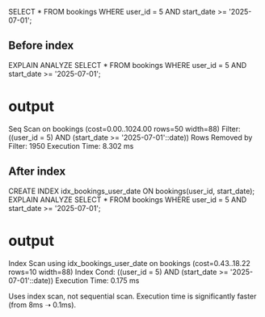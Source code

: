 SELECT * FROM bookings
WHERE user_id = 5 AND start_date >= '2025-07-01';

## Before index
EXPLAIN ANALYZE
SELECT * FROM bookings
WHERE user_id = 5 AND start_date >= '2025-07-01';

# output
Seq Scan on bookings  (cost=0.00..1024.00 rows=50 width=88)
  Filter: ((user_id = 5) AND (start_date >= '2025-07-01'::date))
  Rows Removed by Filter: 1950
Execution Time: 8.302 ms

## After index
CREATE INDEX idx_bookings_user_date ON bookings(user_id, start_date);
EXPLAIN ANALYZE
SELECT * FROM bookings
WHERE user_id = 5 AND start_date >= '2025-07-01';

# output
Index Scan using idx_bookings_user_date on bookings  (cost=0.43..18.22 rows=10 width=88)
  Index Cond: ((user_id = 5) AND (start_date >= '2025-07-01'::date))
Execution Time: 0.175 ms

Uses index scan, not sequential scan.
Execution time is significantly faster (from 8ms ➝ 0.1ms).